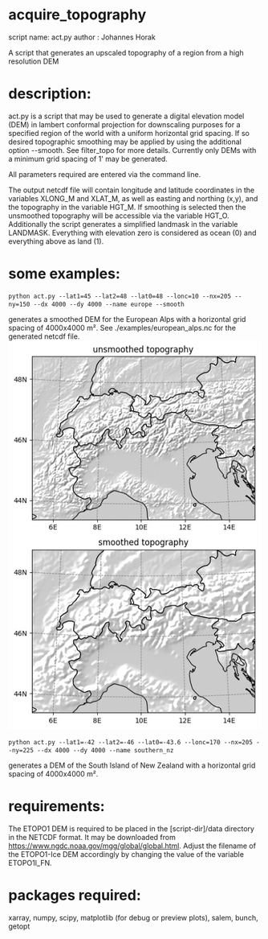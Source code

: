 # acquire_topography
 script name: act.py
 author	    : Johannes Horak
 
A script that generates an upscaled topography of a region from a high resolution DEM

# description:
act.py is a script that may be used to generate a digital elevation model (DEM) in lambert conformal projection for downscaling purposes for a specified region of the world with a uniform horizontal grid spacing. If so desired topographic smoothing may be applied by using the additional option --smooth. See filter_topo for more details. Currently only DEMs with a minimum grid spacing of 1' may be	generated.

All parameters required are entered via the command line.

The output netcdf file will contain longitude and latitude coordinates in the variables XLONG_M and XLAT_M, as well as easting and northing (x,y), and the topography in the variable HGT_M. If smoothing is selected then the unsmoothed topography will be accessible via the variable HGT_O. Additionally the script generates a simplified landmask in the variable LANDMASK. Everything with elevation zero is considered as ocean (0) and everything above as land (1).

# some examples:
    python act.py --lat1=45 --lat2=48 --lat0=48 --lonc=10 --nx=205 --ny=150 --dx 4000 --dy 4000 --name europe --smooth
generates a smoothed DEM for the European Alps with a horizontal grid spacing of 4000x4000 m². See ./examples/european_alps.nc for the generated netcdf file.
![alt text](examples/topo_european_alps.jpg "smoothed and unsmoothed topography")

    python act.py --lat1=-42 --lat2=-46 --lat0=-43.6 --lonc=170 --nx=205 --ny=225 --dx 4000 --dy 4000 --name southern_nz
generates a DEM of the South Island of New Zealand with a horizontal grid spacing of 4000x4000 m².

# requirements:
The ETOPO1 DEM is required to be placed in the [script-dir]/data directory in the NETCDF format. It may be downloaded from https://www.ngdc.noaa.gov/mgg/global/global.html. Adjust the filename of the ETOPO1-Ice DEM accordingly by changing	the value of the variable ETOPO1I_FN.

# packages required:
xarray, numpy, scipy, matplotlib (for debug or preview plots), salem, bunch, getopt
